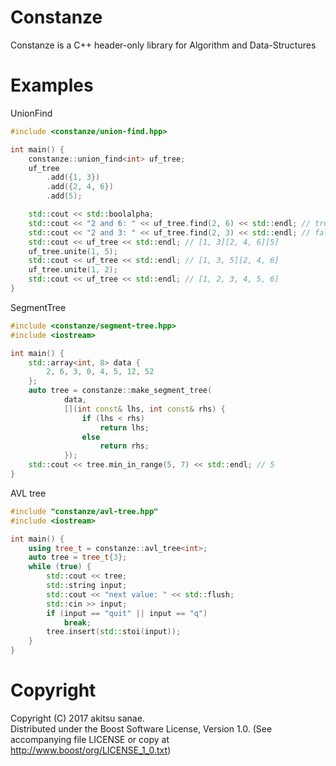 # Constanze

Constanze is a C++ header-only library for Algorithm and Data-Structures

# Examples

UnionFind
```cpp
#include <constanze/union-find.hpp>

int main() {
    constanze::union_find<int> uf_tree;
    uf_tree
        .add({1, 3})
        .add({2, 4, 6})
        .add(5);

    std::cout << std::boolalpha;
    std::cout << "2 and 6: " << uf_tree.find(2, 6) << std::endl; // true
    std::cout << "2 and 3: " << uf_tree.find(2, 3) << std::endl; // false
    std::cout << uf_tree << std::endl; // [1, 3][2, 4, 6][5]
    uf_tree.unite(1, 5);
    std::cout << uf_tree << std::endl; // [1, 3, 5][2, 4, 6]
    uf_tree.unite(1, 2);
    std::cout << uf_tree << std::endl; // [1, 2, 3, 4, 5, 6]
}
```

SegmentTree
```cpp
#include <constanze/segment-tree.hpp>
#include <iostream>

int main() {
    std::array<int, 8> data {
        2, 6, 3, 0, 4, 5, 12, 52
    };
    auto tree = constanze::make_segment_tree(
            data,
            [](int const& lhs, int const& rhs) {
                if (lhs < rhs)
                    return lhs;
                else
                    return rhs;
            });
    std::cout << tree.min_in_range(5, 7) << std::endl; // 5
}

```

AVL tree
```cpp
#include "constanze/avl-tree.hpp"
#include <iostream>

int main() {
    using tree_t = constanze::avl_tree<int>;
    auto tree = tree_t{3};
    while (true) {
        std::cout << tree;
        std::string input;
        std::cout << "next value: " << std::flush;
        std::cin >> input;
        if (input == "quit" || input == "q")
            break;
        tree.insert(std::stoi(input));
    }
}
```

# Copyright
Copyright (C) 2017 akitsu sanae.  
Distributed under the Boost Software License, Version 1.0. 
(See accompanying file LICENSE or copy at http://www.boost/org/LICENSE_1_0.txt)  



